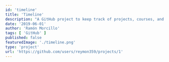 ```yaml
---
id: 'timeline'
title: 'Timeline'
description: "A GitHub project to keep track of projects, courses, and other stuff"
date: '2019-06-01'
author: 'Ramón Morcillo'
tags: [ 'GitHub' ]
published: false
featuredImage: './timeline.png'
type: 'project'
url: 'https://github.com/users/reymon359/projects/1'
---
```

